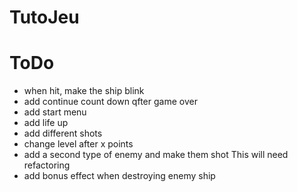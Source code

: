 # TutoJeu

# ToDo
- when hit, make the ship blink
- add continue count down qfter game over
- add start menu
- add life up
- add different shots
- change level after x points
- add a second type of enemy and make them shot
This will need refactoring
- add bonus effect when destroying enemy ship